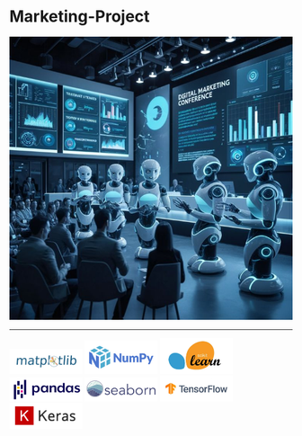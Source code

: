 # Marketing-Project
![](imagenes/marketing-introduction.jpg)

---
<img src="images/matplotlib-logo.png" alt="Matplotlib Logo" width="130"/> <img src="images/numpy-logo.png" alt="Numpy Logo" width="130"/> <img src="images/sklearn-logo.png" alt="Sklearn Logo" width="130"/> <img src="images/pandas-logo.jpg" alt="Pandas Logo" width="130"/> <img src="images/seaborn-logo.png" alt="Seaborn Logo" width="130"/>  <img src="images/tensorflow-logo.jpg" alt="Tensorflow Logo" width="130"/> <img src="images/keras-logo.jpg" alt="Keras Logo" width="130"/>
